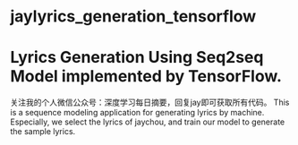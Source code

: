 # jaylyrics_generation_tensorflow
Lyrics Generation Using Seq2seq Model implemented by TensorFlow.
==============================
关注我的个人微信公众号：深度学习每日摘要，回复jay即可获取所有代码。
This is a sequence modeling application for generating lyrics by machine. Especially, we select the lyrics of jaychou, and train our model to generate the sample lyrics.



